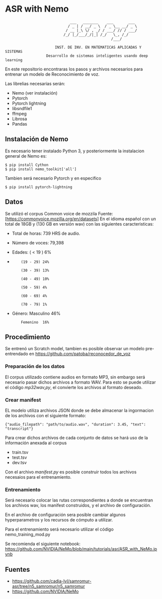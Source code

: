 # ASR with Nemo
                                  ___   _______    ___       ___ 
                                 / _ | / __/ _ \  / _ \__ __/ _ \
                                / __ |_\ \/ , _/ / ___/ // / ___/
                               /_/ |_/___/_/|_| /_/   \_, /_/    
                                                     /___/                                                    
        
                           INST. DE INV. EN MATEMATICAS APLICADAS Y SISTEMAS
                       Desarrollo de sistemas inteligentes usando deep learning


En este repositorio encontraras los pasos y archivos necesarios para entrenar un modelo de Reconocimiento de voz.

Las librelias necesarias serán:

- Nemo (ver instalación)
- Pytorch
- Pytorch lightning
- libsndfile1
- ffmpeg
- Librosa
- Pandas

## Instalación de Nemo

Es necesario tener instalado Python 3, y posteriormente la instalacion general de Nemo es: 
  
  	$ pip install Cython
  	$ pip install nemo_toolkit['all']
  
Tambien será necesario Pytorch y en especifico 
 
	$ pip install pytorch-lightning
  

## Datos
Se utilizó el corpus Common voice de mozzila  Fuente: [https://commonvoice.mozilla.org/en/datasets]
En el idioma español con un total de 18GB y (130 GB en versión wav) con las siguientes caracteristicas:
- Total de horas: 739 HRS de audio.
- Número de voces: 79,398
- Edades: ( < 19  ) 6%
- 
          (19 - 29) 24% 
          
          (30 - 39) 13%  
          
          (40 - 49) 10%
          
          (50 - 59) 4%
          
          (60 - 69) 4%
          
          (70 - 79) 1%
          
- Género: Masculino 46%

          Femenino  16%

 
## Procedimiento
Se entrenó un Scratch model, tambien es posible observar un modelo pre-entrendado en https://github.com/patoba/reconocedor_de_voz

### Preparación de los datos

El corpus utilizado contiene audios en formato MP3, sin embargo será necesario pasar dichos archivos a formato WAV. 
Para esto se puede utilizar el código *mp32wav,py*, el convierte los archivos al formato deseado.


### Crear manifest

EL modelo utiliza archivos JSON donde se debe almacenar la ingormacion de los archivos con el siguiente formato:

```
{"audio_filepath": "path/to/audio.wav", "duration": 3.45, "text": "transcript"}
```

Para crear dichos archivos de cada conjunto de datos se hará uso de la información anexada al corpus
- train.tsv
- test.tsv
- dev.tsv

Con el archivo *manifest.py* es posible construir todos los archivos necesaios para el entrenamiento.

### Entrenamiento

Será necesario colocar las rutas correspondientes a donde se encuentran los archivos wav, los manifest construidos, y el archivo de configuración.

En el archivo de configuración sera posible cambiar algunos hyperparametros y los recursos de cómputo a utilizar.

Para el entrenamiento será necesario utilizar el código nemo_training_mod.py

Se recomienda el siguiente notebook: https://github.com/NVIDIA/NeMo/blob/main/tutorials/asr/ASR_with_NeMo.ipynb

## Fuentes
- https://github.com/cadia-lvl/samromur-asr/tree/n5_samromur/n5_samromur
- https://github.com/NVIDIA/NeMo
